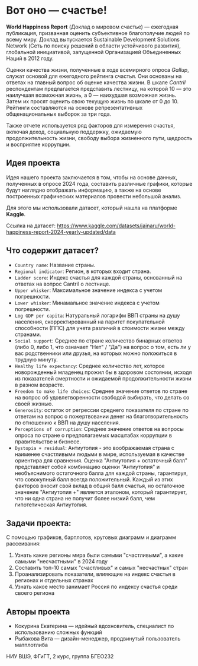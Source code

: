 # Вот оно — счастье!

**World Happiness Report** (Доклад о мировом счастье) — ежегодная публикация, призванная оценить субъективное благополучие людей по всему миру. Доклад выпускается Sustainable Development Solutions Network (Сеть по поиску решений в области устойчивого развития), глобальной инициативой, запущенной Организацией Объединенных Наций в 2012 году.

Оценки качества жизни, полученные в ходе всемирного опроса *Gallup*, служат основой для ежегодного рейтинга счастья. Они основаны на ответах на главный вопрос об оценке качества жизни. В шкале *Cantril* респондентам предлагается представить лестницу, на которой 10 — это наилучшая возможная жизнь, а 0 — наихудшая возможная жизнь. Затем их просят оценить свою текущую жизнь по шкале от 0 до 10. Рейтинги составляются на основе репрезентативных общенациональных выборок за три года.

Также отчете используется ряд факторов для измерения счастья, включая доход, социальную поддержку, ожидаемую продолжительность жизни, свободу выбора жизненного пути, щедрость и восприятие коррупции.

## Идея проекта
Идея нашего проекта заключается в том, чтобы на основе данных, полученных в опросе 2024 года, составить различные графики, которые будут наглядно отображать информацию, а также на основе построенных графических материалов провести небольшой анализ.

Для этого мы использовали датасет, который нашла на платформе **Kaggle**.

Ссылка на датасет: https://www.kaggle.com/datasets/jainaru/world-happiness-report-2024-yearly-updated/data

## Что содержит датасет?
- `Country name`: Название страны.
- `Regional indicator`: Регион, в которых входит страна.
- `Ladder score`: Индекс счастья для каждой страны, основанный на ответах на вопрос Cantril о лестнице.
- `Upper whisker`: Максимальное значение индекса с учетом погрешности.
- `Lower whisker`: Минамальное значение индекса с учетом погрешности.
- `Log GDP per capita`: Натуральный логарифм ВВП страны на душу населения, скорректированный на паритет покупательной способности (ППС) для учета различий в стоимости жизни между странами.
- `Social support`: Среднее по стране количество бинарных ответов (либо 0, либо 1, что означает "Нет" / "Да") на вопрос о том, есть ли у вас родственники или друзья, на которых можно положиться в трудную минуту.
- `Healthy life expectancy`: Среднее количество лет, которое новорожденный младенец прожил бы в здоровом состоянии, исходя из показателей смертности и ожидаемой продолжительности жизни в разном возрасте.
- `Freedom to make life choices`: Среднее значение ответов по стране на вопрос об удовлетворенности свободой выбирать, что делать со своей жизнью.
- `Generosity`: остаток от регрессии среднего показателя по стране по ответам на вопрос о пожертвовании денег на благотворительность по отношению к ВВП на душу населения.
- `Perceptions of corruption`: Среднее значение ответов на вопросы опроса по стране о предполагаемых масштабах коррупции в правительстве и бизнесе.
- `Dystopia + residual`: Антиутопия - это воображаемая страна с наименее счастливыми людьми в мире, используемая в качестве ориентира для сравнения. Оценка "Антиутопия + остаточный балл" представляет собой комбинацию оценки "Антиутопия" и необъяснимого остаточного балла для каждой страны, гарантируя, что совокупный балл всегда положительный. Каждый из этих факторов вносит свой вклад в общий балл счастья, но остаточное значение "Антиутопия +" является эталоном, который гарантирует, что ни одна страна не получит более низкий балл, чем гипотетическая Антиутопия.
## Задачи проекта:
С помощью графиков, барплотов, круговых диаграмм и диаграмм рассеивания:
1. Узнать какие регионы мира были самыми "счастливыми", а какие самыми "несчастными" в 2024 году
2. Составить топ-10 самых "счастливых" и самых "несчастных" стран
3. Проанализировать показатели, влияющие на индекс счастья в регионах и отдельных странах
4. Узнать какое место занимает Россия по индексу счастья среди своего региона 

## Авторы проекта

- Кокурина Екатерина — идейный вдохновитель, специалист по использованию сложных функций
- Рыбакова Вита — дизайн-менеджер, продвинутый пользователь матплотлиба

НИУ ВШЭ, ФГиГТ, 2 курс, группа БГЕО232
